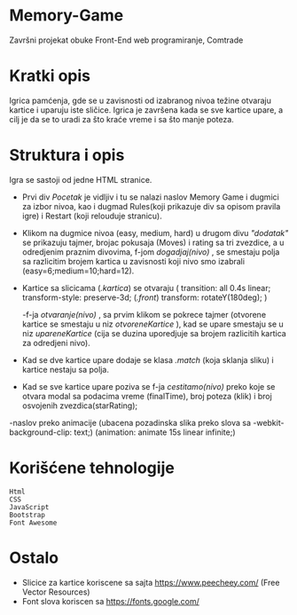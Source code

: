 # Memory-Game
Završni projekat obuke Front-End web programiranje, Comtrade

# Kratki opis
Igrica pamćenja, gde se u zavisnosti od izabranog nivoa težine otvaraju kartice i uparuju iste sličice. Igrica je završena kada se sve kartice upare, a cilj je da se to uradi za što kraće vreme i sa što manje poteza.

# Struktura i opis
Igra se sastoji od jedne HTML stranice.

- Prvi div *Pocetak* je vidljiv i tu se nalazi naslov Memory Game i dugmici za izbor nivoa, kao i dugmad Rules(koji prikazuje div sa opisom pravila igre) i Restart (koji relouduje stranicu).

- Klikom na dugmice nivoa (easy, medium, hard) u drugom divu  *"dodatak"*  se prikazuju tajmer, brojac pokusaja (Moves) i rating sa tri zvezdice, a u odredjenim praznim divovima, f-jom  *dogadjaj(nivo)* , se smestaju polja sa razlicitim brojem kartica u zavisnosti koji nivo smo izabrali (easy=6;medium=10;hard=12).

- Kartice sa slicicama (*.kartica*) se otvaraju ( transition: all 0.4s linear; transform-style: preserve-3d; (*.front*) transform: rotateY(180deg); )

    -f-ja  *otvaranje(nivo)*  , sa prvim klikom se pokrece tajmer (otvorene kartice se smestaju u niz  *otvoreneKartice* ), kad se upare smestaju se u niz  *upareneKartice*  (cija se duzina uporedjuje sa brojem razlicitih kartica za odredjeni nivo).
- Kad se dve kartice upare dodaje se klasa *.match* (koja sklanja sliku) i kartice nestaju sa polja.

- Kad se sve kartice upare poziva se f-ja *cestitamo(nivo)* preko koje se otvara modal sa podacima vreme (finalTime), broj poteza (klik) i broj osvojenih zvezdica(starRating); 

-naslov preko animacije (ubacena pozadinska slika preko slova sa -webkit-background-clip: text;)
    (animation: animate 15s linear infinite;)

# Korišćene tehnologije

    Html
    CSS
    JavaScript
    Bootstrap
    Font Awesome
    
# Ostalo

- Slicice za kartice koriscene sa sajta https://www.peecheey.com/ (Free Vector Resources)
- Font slova koriscen sa https://fonts.google.com/
